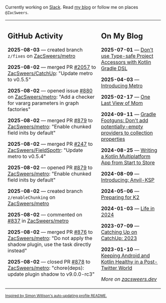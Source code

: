 Currently working on [Slack](https://slack.com/). Read [my blog](https://zacsweers.dev/) or follow me on places `@ZacSweers`.

<table><tr><td valign="top" width="60%">

## GitHub Activity
<!-- githubActivity starts -->
**2025-08-03** — created branch `z/fixes` on [ZacSweers/metro](https://github.com/ZacSweers/metro)

**2025-08-02** — merged PR [#2057](https://github.com/ZacSweers/CatchUp/pull/2057) to [ZacSweers/CatchUp](https://github.com/ZacSweers/CatchUp): "Update metro to v0.5.5"

**2025-08-02** — opened issue [#880](https://github.com/ZacSweers/metro/issues/880) on [ZacSweers/metro](https://github.com/ZacSweers/metro): "Add a checker for vararg parameters in graph factories"

**2025-08-02** — merged PR [#879](https://github.com/ZacSweers/metro/pull/879) to [ZacSweers/metro](https://github.com/ZacSweers/metro): "Enable chunked field inits by default"

**2025-08-02** — merged PR [#247](https://github.com/ZacSweers/FieldSpottr/pull/247) to [ZacSweers/FieldSpottr](https://github.com/ZacSweers/FieldSpottr): "Update metro to v0.5.4"

**2025-08-02** — opened PR [#879](https://github.com/ZacSweers/metro/pull/879) to [ZacSweers/metro](https://github.com/ZacSweers/metro): "Enable chunked field inits by default"

**2025-08-02** — created branch `z/enableChunking` on [ZacSweers/metro](https://github.com/ZacSweers/metro)

**2025-08-02** — commented on [#837](https://github.com/ZacSweers/metro/pull/837#issuecomment-3146709163) in [ZacSweers/metro](https://github.com/ZacSweers/metro)

**2025-08-02** — merged PR [#876](https://github.com/ZacSweers/metro/pull/876) to [ZacSweers/metro](https://github.com/ZacSweers/metro): "Do not apply the shadow plugin, use the task directly instead"

**2025-08-02** — closed PR [#878](https://github.com/ZacSweers/metro/pull/878) to [ZacSweers/metro](https://github.com/ZacSweers/metro): "chore(deps): update plugin shadow to v9.0.0-rc3"
<!-- githubActivity ends -->
</td><td valign="top" width="40%">

## On My Blog
<!-- blog starts -->
**2025-07-01** — [Don't use Type-safe Project Accessors with Kotlin Gradle DSL](https://www.zacsweers.dev/dont-use-type-safe-project-accessors-with-kotlin-gradle-dsl/)

**2025-04-03** — [Introducing Metro](https://www.zacsweers.dev/introducing-metro/)

**2025-02-17** — [One Last View of Mom](https://www.zacsweers.dev/one-last-view-of-mom/)

**2024-09-11** — [Gradle Footguns: Don't add potentially-empty providers to collection properties](https://www.zacsweers.dev/gradle-footgun-adding-empty-providers-to-collection-properties/)

**2024-08-25** — [Writing a Kotlin Multiplatform App from Start to Store](https://www.zacsweers.dev/writing-a-kotlin-multiplatform-app-from-start-to-store/)

**2024-08-09** — [Introducing: Anvil-KSP](https://www.zacsweers.dev/introducing-anvil-ksp/)

**2024-05-06** — [Preparing for K2](https://www.zacsweers.dev/preparing-for-k2/)

**2024-01-03** — [Life in 2024](https://www.zacsweers.dev/life-in-2024/)

**2023-07-09** — [Catching Up on CatchUp: 2023](https://www.zacsweers.dev/catching-up-on-catchup-2023/)

**2023-01-10** — [Keeping Android and Kotlin Healthy in a Post-Twitter World](https://www.zacsweers.dev/keeping-android-healthy/)
<!-- blog ends -->
_More on [zacsweers.dev](https://zacsweers.dev/)_
</td></tr></table>

<sub><a href="https://simonwillison.net/2020/Jul/10/self-updating-profile-readme/">Inspired by Simon Willison's auto-updating profile README.</a></sub>